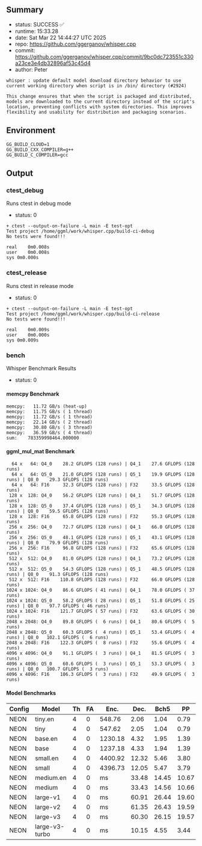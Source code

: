 ## Summary

- status:  SUCCESS ✅
- runtime: 15:33.28
- date:    Sat Mar 22 14:44:27 UTC 2025
- repo:    https://github.com/ggerganov/whisper.cpp
- commit:  https://github.com/ggerganov/whisper.cpp/commit/9bc0dc723551c330a23ce3e4db32896af53c45d4
- author:  Peter
```
whisper : update default model download directory behavior to use current working directory when script is in /bin/ directory (#2924)

This change ensures that when the script is packaged and distributed, models are downloaded to the current directory instead of the script's location, preventing conflicts with system directories. This improves flexibility and usability for distribution and packaging scenarios.
```

## Environment

```
GG_BUILD_CLOUD=1
GG_BUILD_CXX_COMPILER=g++
GG_BUILD_C_COMPILER=gcc
```

## Output

### ctest_debug

Runs ctest in debug mode
- status: 0
```
+ ctest --output-on-failure -L main -E test-opt
Test project /home/ggml/work/whisper.cpp/build-ci-debug
No tests were found!!!

real	0m0.008s
user	0m0.008s
sys	0m0.000s
```
### ctest_release

Runs ctest in release mode
- status: 0
```
+ ctest --output-on-failure -L main -E test-opt
Test project /home/ggml/work/whisper.cpp/build-ci-release
No tests were found!!!

real	0m0.009s
user	0m0.000s
sys	0m0.009s
```
### bench

Whisper Benchmark Results
- status: 0
#### memcpy Benchmark

```
memcpy:   11.72 GB/s (heat-up)
memcpy:   11.75 GB/s ( 1 thread)
memcpy:   11.72 GB/s ( 1 thread)
memcpy:   22.14 GB/s ( 2 thread)
memcpy:   30.80 GB/s ( 3 thread)
memcpy:   36.59 GB/s ( 4 thread)
sum:    783359998464.000000
```

#### ggml_mul_mat Benchmark

```
  64 x   64: Q4_0    28.2 GFLOPS (128 runs) | Q4_1    27.6 GFLOPS (128 runs)
  64 x   64: Q5_0    21.0 GFLOPS (128 runs) | Q5_1    19.9 GFLOPS (128 runs) | Q8_0    29.3 GFLOPS (128 runs)
  64 x   64: F16     32.3 GFLOPS (128 runs) | F32     33.5 GFLOPS (128 runs)
 128 x  128: Q4_0    56.2 GFLOPS (128 runs) | Q4_1    51.7 GFLOPS (128 runs)
 128 x  128: Q5_0    37.4 GFLOPS (128 runs) | Q5_1    34.3 GFLOPS (128 runs) | Q8_0    59.5 GFLOPS (128 runs)
 128 x  128: F16     65.8 GFLOPS (128 runs) | F32     55.3 GFLOPS (128 runs)
 256 x  256: Q4_0    72.7 GFLOPS (128 runs) | Q4_1    66.0 GFLOPS (128 runs)
 256 x  256: Q5_0    48.1 GFLOPS (128 runs) | Q5_1    43.1 GFLOPS (128 runs) | Q8_0    79.9 GFLOPS (128 runs)
 256 x  256: F16     96.8 GFLOPS (128 runs) | F32     65.6 GFLOPS (128 runs)
 512 x  512: Q4_0    81.0 GFLOPS (128 runs) | Q4_1    73.2 GFLOPS (128 runs)
 512 x  512: Q5_0    54.3 GFLOPS (128 runs) | Q5_1    48.5 GFLOPS (128 runs) | Q8_0    91.3 GFLOPS (128 runs)
 512 x  512: F16    110.8 GFLOPS (128 runs) | F32     66.0 GFLOPS (128 runs)
1024 x 1024: Q4_0    86.6 GFLOPS ( 41 runs) | Q4_1    78.0 GFLOPS ( 37 runs)
1024 x 1024: Q5_0    58.2 GFLOPS ( 28 runs) | Q5_1    51.8 GFLOPS ( 25 runs) | Q8_0    97.7 GFLOPS ( 46 runs)
1024 x 1024: F16    121.7 GFLOPS ( 57 runs) | F32     63.6 GFLOPS ( 30 runs)
2048 x 2048: Q4_0    89.8 GFLOPS (  6 runs) | Q4_1    80.6 GFLOPS (  5 runs)
2048 x 2048: Q5_0    60.3 GFLOPS (  4 runs) | Q5_1    53.4 GFLOPS (  4 runs) | Q8_0   102.1 GFLOPS (  6 runs)
2048 x 2048: F16    122.3 GFLOPS (  8 runs) | F32     55.6 GFLOPS (  4 runs)
4096 x 4096: Q4_0    91.1 GFLOPS (  3 runs) | Q4_1    81.5 GFLOPS (  3 runs)
4096 x 4096: Q5_0    60.6 GFLOPS (  3 runs) | Q5_1    53.3 GFLOPS (  3 runs) | Q8_0   100.7 GFLOPS (  3 runs)
4096 x 4096: F16    106.3 GFLOPS (  3 runs) | F32     49.9 GFLOPS (  3 runs)
```

#### Model Benchmarks

|           Config |         Model |  Th |  FA |    Enc. |    Dec. |    Bch5 |      PP |  Commit |
|              --- |           --- | --- | --- |     --- |     --- |     --- |     --- |     --- |
|             NEON |       tiny.en |   4 |   0 |  548.76 |    2.06 |    1.04 |    0.79 | 9bc0dc72 |
|             NEON |          tiny |   4 |   0 |  547.62 |    2.05 |    1.04 |    0.79 | 9bc0dc72 |
|             NEON |       base.en |   4 |   0 | 1230.18 |    4.32 |    1.95 |    1.39 | 9bc0dc72 |
|             NEON |          base |   4 |   0 | 1237.18 |    4.33 |    1.94 |    1.39 | 9bc0dc72 |
|             NEON |      small.en |   4 |   0 | 4400.92 |   12.32 |    5.46 |    3.80 | 9bc0dc72 |
|             NEON |         small |   4 |   0 | 4396.73 |   12.05 |    5.47 |    3.79 | 9bc0dc72 |
|             NEON |     medium.en |   4 |   0 |      ms |   33.48 |   14.45 |   10.67 | 9bc0dc72 |
|             NEON |        medium |   4 |   0 |      ms |   33.43 |   14.56 |   10.66 | 9bc0dc72 |
|             NEON |      large-v1 |   4 |   0 |      ms |   60.91 |   26.44 |   19.60 | 9bc0dc72 |
|             NEON |      large-v2 |   4 |   0 |      ms |   61.35 |   26.43 |   19.59 | 9bc0dc72 |
|             NEON |      large-v3 |   4 |   0 |      ms |   60.30 |   26.15 |   19.57 | 9bc0dc72 |
|             NEON | large-v3-turbo |   4 |   0 |      ms |   10.15 |    4.55 |    3.44 | 9bc0dc72 |

